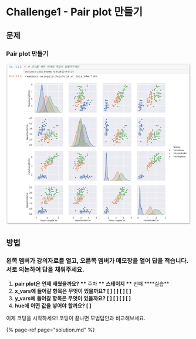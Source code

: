 # Challenge1 - Pair plot 만들기

## 문제

### Pair plot 만들기

![](../.gitbook/assets/image-19.png)

## 방법

### 왼쪽 멤버가 강의자료를 열고, 오른쪽 멤버가 메모장을 열어 답을 적습니다. 서로 의논하여 답을 채워주세요.

1. **pair plot은** **언제** **배웠을까요?**          **\*\*** 주차         **\*\*** **스테이지**         **\*\*** 번째 ****실습\*\*
2. **x\_vars에** **들어갈** **항목은** **무엇이** **있을까요?**  **\[                  \] \[                  \] \[                  \] \[                  \]**
3. **y\_vars에** **들어갈** **항목은** **무엇이** **있을까요?**  **\[                  \] \[                  \] \[                  \] \[                  \]**
4. **hue에** **어떤** **값을** **넣어야** **할까요?  \[                  \]**

이제 코딩을 시작하세요! 코딩이 끝나면 모범답안과 비교해보세요.

{% page-ref page="solution.md" %}

